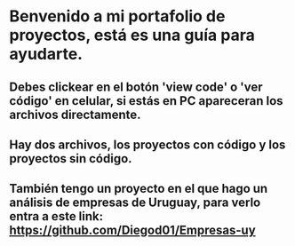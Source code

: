 # Benvenido a mi portafolio de proyectos, está es una guía para ayudarte.
## Debes clickear en el botón 'view code' o 'ver código' en celular, si estás en PC apareceran los archivos directamente.
## Hay dos archivos, los proyectos con código y los proyectos sin código. 



## También tengo un proyecto en el que hago un análisis de empresas de Uruguay, para verlo entra a este link: https://github.com/Diegod01/Empresas-uy
